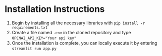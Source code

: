 # Installation Instructions
1. Begin by installing all the necessary libraries with ```pip install -r requirements.txt```
2. Create a file named ```.env``` in the cloned repository and  type ```OPENAI_API_KEY="Your api key"```
3. Once the installation is complete, you can locally execute it by entering ```streamlit run app.py```
